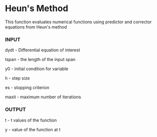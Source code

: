 # Heun's Method

This function evaluates numerical functions using predictor and corrector equations from Heun's method

### INPUT

dydt - Differential equation of interest

tspan - the length of the input span

y0 - initial condition for variable

h - step size

es - stopping criterion

maxit - maximum number of iterations

### OUTPUT

t - t values of the function

y - value of the function at t
